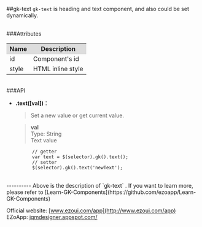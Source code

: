 ##gk-text
`gk-text` is heading and text component, and also could be set dynamically.

<br/>
###Attributes
<table>

<tr>
<th style="background:#ddd;">Name</th>
<th style="background:#ddd;">Description</th>
</tr>

<tr>
<td>id</td>
<td>Component's id</td>
</tr>

<tr>
<td>style</td>
<td>HTML inline style</td>
</tr>

</table>

<br/>
###API

- **.text([val])**：  
  	> Set a new value or get current value. 

    > **val**  
      Type: String  
      Text value

            // getter
            var text = $(selector).gk().text();
            // setter
            $(selector).gk().text('newText');

<br/>
----------
Above is the description of `gk-text` .  If you want to learn more, please refer to [Learn-GK-Components](https://github.com/ezoapp/Learn-GK-Components)  

Official website: [www.ezoui.com/app](http://www.ezoui.com/app)  
EZoApp: [jqmdesigner.appspot.com/](http://jqmdesigner.appspot.com/)



